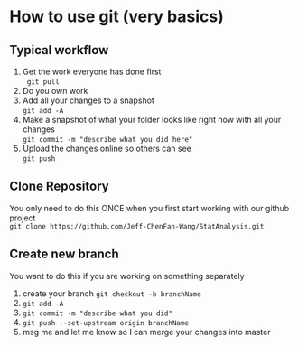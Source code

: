 # How to use git (very basics)

## Typical workflow
 1. Get the work everyone has done first <br>``` git pull```
 2. Do you own work 
 3. Add all your changes to a snapshot <br>```git add -A```
 4. Make a snapshot of what your folder looks like right now with all your changes<br>```git commit -m "describe what you did here"```
 5. Upload the changes online so others can see<br>```git push```


## Clone Repository 
You only need to do this ONCE when you first start working with our github project <br>
```git clone https://github.com/Jeff-ChenFan-Wang/StatAnalysis.git```

## Create new branch 
You want to do this if you are working on something separately 
 1. create your branch ```git checkout -b branchName```
 2. ```git add -A```
 3. ```git commit -m "describe what you did"```
 4. ```git push --set-upstream origin branchName```
 5. msg me and let me know so I can merge your changes into master
